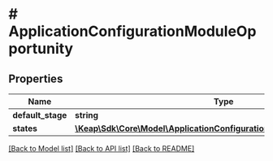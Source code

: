 # # ApplicationConfigurationModuleOpportunity

## Properties

Name | Type | Description | Notes
------------ | ------------- | ------------- | -------------
**default_stage** | **string** |  | [optional]
**states** | [**\Keap\Sdk\Core\Model\ApplicationConfigurationModuleOpportunityStates**](ApplicationConfigurationModuleOpportunityStates.md) |  | [optional]

[[Back to Model list]](../../README.md#models) [[Back to API list]](../../README.md#endpoints) [[Back to README]](../../README.md)
